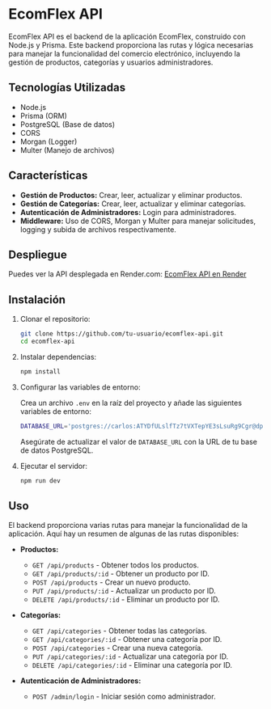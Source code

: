 # EcomFlex API

EcomFlex API es el backend de la aplicación EcomFlex, construido con Node.js y Prisma. Este backend proporciona las rutas y lógica necesarias para manejar la funcionalidad del comercio electrónico,
 incluyendo la gestión de productos, categorías y usuarios administradores.

## Tecnologías Utilizadas

- Node.js
- Prisma (ORM)
- PostgreSQL (Base de datos)
- CORS
- Morgan (Logger)
- Multer (Manejo de archivos)

## Características

- **Gestión de Productos:** Crear, leer, actualizar y eliminar productos.
- **Gestión de Categorías:** Crear, leer, actualizar y eliminar categorías.
- **Autenticación de Administradores:** Login para administradores.
- **Middleware:** Uso de CORS, Morgan y Multer para manejar solicitudes, logging y subida de archivos respectivamente.

## Despliegue

Puedes ver la API desplegada en Render.com: [EcomFlex API en Render](https://ecomflex-api-1.onrender.com)

## Instalación

1. Clonar el repositorio:

    ```bash
    git clone https://github.com/tu-usuario/ecomflex-api.git
    cd ecomflex-api
    ```

2. Instalar dependencias:

    ```bash
    npm install
    ```

3. Configurar las variables de entorno:

    Crea un archivo `.env` en la raíz del proyecto y añade las siguientes variables de entorno:

    ```bash
    DATABASE_URL='postgres://carlos:ATYDfULslfTz7tVXTepYE3sLsuRg9Cgr@dpg-cpddbbdds78s73edfsvg-a.oregon-postgres.render.com/ecomflexdb'
    ```

    Asegúrate de actualizar el valor de `DATABASE_URL` con la URL de tu base de datos PostgreSQL.

4. Ejecutar el servidor:

    ```bash
    npm run dev
    ```

## Uso

El backend proporciona varias rutas para manejar la funcionalidad de la aplicación. Aquí hay un resumen de algunas de las rutas disponibles:

- **Productos:**
  - `GET /api/products` - Obtener todos los productos.
  - `GET /api/products/:id` - Obtener un producto por ID.
  - `POST /api/products` - Crear un nuevo producto.
  - `PUT /api/products/:id` - Actualizar un producto por ID.
  - `DELETE /api/products/:id` - Eliminar un producto por ID.

- **Categorías:**
  - `GET /api/categories` - Obtener todas las categorías.
  - `GET /api/categories/:id` - Obtener una categoría por ID.
  - `POST /api/categories` - Crear una nueva categoría.
  - `PUT /api/categories/:id` - Actualizar una categoría por ID.
  - `DELETE /api/categories/:id` - Eliminar una categoría por ID.

- **Autenticación de Administradores:**
  - `POST /admin/login` - Iniciar sesión como administrador.

